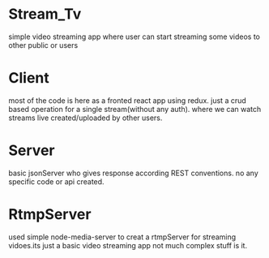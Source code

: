 # Stream_Tv
simple video streaming app where user can start streaming some videos to other public or users

# Client 
most of the code is here as a fronted react app using redux. just a crud based operation for a single stream(without any auth).
where we can watch streams live created/uploaded by other users.

# Server
basic jsonServer who gives response according REST conventions. no any specific code or api created. 

# RtmpServer
used simple node-media-server to creat a rtmpServer for streaming vidoes.its just a basic video streaming app not much complex stuff is it.


